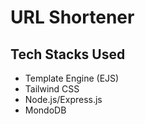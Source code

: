 # URL Shortener 

## Tech Stacks Used
- Template Engine (EJS)
- Tailwind CSS
- Node.js/Express.js
- MondoDB